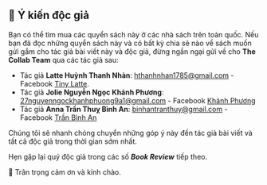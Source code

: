 ## 📮 Ý kiến độc giả

Bạn có thể tìm mua các quyển sách này ở các nhà sách trên toàn quốc. Nếu bạn đã đọc những quyển sách này và có bất kỳ chia sẻ nào về sách muốn gửi gắm cho tác giả bài viết này và độc giả, đừng ngần ngại gửi về cho **The Collab Team** qua các tác giả sau:

- Tác giả **Latte Huỳnh Thanh Nhàn**: [hthanhnhan1785@gmail.com](mailto:hthanhnhan1785@gmail.com) - Facebook [Tiny Latte](https://www.facebook.com/latte24th.nov).
- Tác giả **Jolie Nguyễn Ngọc Khánh Phương**: [27nguyenngockhanhphuong9a1@gmail.com](mailto:27nguyenngockhanhphuong9a1@gmail.com) - Facebook [Khánh Phương](https://www.facebook.com/joliephuongnguyen.147)
- Tác giả **Anna Trần Thuỵ Bình An**: [binhantranthuy@gmail.com](mailto:binhantranthuy@gmail.com) - Facebook [Trần Bình An](https://www.facebook.com/tran.thuy.binh.an.779857)

Chúng tôi sẽ nhanh chóng chuyển những góp ý này đến tác giả bài viết và tất cả độc giả trong thời gian sớm nhất.

Hẹn gặp lại quý độc giả trong các số **_Book Review_** tiếp theo.

👋 Trân trọng cảm ơn và kính chào.
